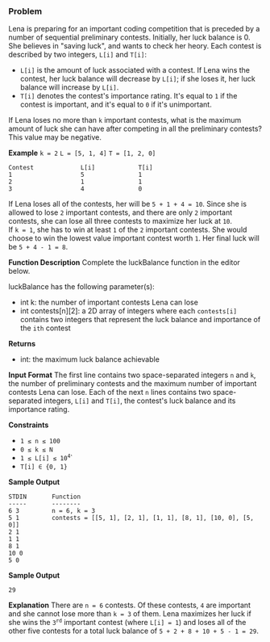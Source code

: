 ### Problem
Lena is preparing for an important coding competition that is preceded by a number of sequential preliminary contests. Initially, her luck balance is 0. She believes in "saving luck", and wants to check her heory. Each contest is described by two integers, `L[i]` and `T[i]`:  
- `L[i]` is the amount of luck associated with a contest. If Lena wins the contest, her luck balance will decrease by `L[i]`; if she loses it, her luck balance will increase by `L[i]`.
- `T[i]` denotes the contest's importance rating. It's equal to `1` if the contest is important, and it's equal to   `0` if it's unimportant.  

If Lena loses no more than `k` important contests, what is the maximum amount of luck she can have after competing in all the preliminary contests? This value may be negative.  
  
**Example**
`k = 2`
`L = [5, 1, 4]`
`T = [1, 2, 0]`  
  
```
Contest             L[i]            T[i]
1                   5               1
2                   1               1
3                   4               0
```  
  
If Lena loses all of the contests, her will be `5 + 1 + 4 = 10`. Since she is allowed to lose `2` important contests, and there are only `2` important contests, she can lose all three contests to maximize her luck at `10`.  
If `k = 1`, she has to win at least `1` of the `2` important contests. She would choose to win the lowest value important contest worth `1`. Her final luck will be `5 + 4 - 1 = 8`.  
  
**Function Description**
Complete the luckBalance function in the editor below.  
  
  
luckBalance has the following parameter(s):  
  
- int k: the number of important contests Lena can lose  
- int contests[n][2]: a 2D array of integers where each `contests[i]` contains two integers that represent the luck balance and importance of the `ith` contest  
  
**Returns**
- int: the maximum luck balance achievable  
  
**Input Format**
The first line contains two space-separated integers `n` and `k`, the number of preliminary contests and the maximum number of important contests Lena can lose.
Each of the next `n` lines contains two space-separated integers, `L[i]` and `T[i]`, the contest's luck balance and its importance rating.  
  
**Constraints**
- `1 ≤ n ≤ 100`
- `0 ≤ k ≤ N`
- <code>1 ≤ L[i] ≤ 10<sup>4</sup></code>`
- `T[i] ∈ {0, 1}`  
  
**Sample Output**
```
STDIN       Function
-----       --------
6 3         n = 6, k = 3
5 1         contests = [[5, 1], [2, 1], [1, 1], [8, 1], [10, 0], [5, 0]]
2 1
1 1
8 1
10 0
5 0
```  
  
**Sample Output**
```
29
```  
  
**Explanation**
There are `n = 6` contests. Of these contests, `4` are important and she cannot lose more than `k = 3` of them. Lena maximizes her luck if she wins the <code>3<sup>rd</sup></code> important contest (where `L[i] = 1`) and loses all of the other five contests for a total luck balance of `5 + 2 + 8 + 10 + 5 - 1 = 29`.